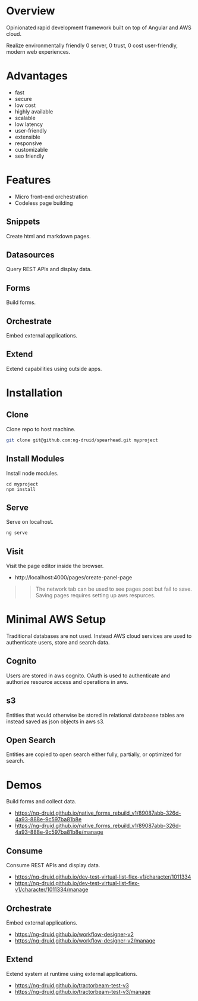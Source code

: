 # Overview

Opinionated rapid development framework built on top of Angular and AWS cloud.

Realize environmentally friendly 0 server, 0 trust, 0 cost user-friendly, modern web experiences.

# Advantages

* fast
* secure
* low cost
* highly available
* scalable
* low latency
* user-friendly
* extensible
* responsive
* customizable
* seo friendly

# Features

* Micro front-end orchestration
* Codeless page building

## Snippets

Create html and markdown pages.

## Datasources

Query REST APIs and display data.

## Forms

Build forms.

## Orchestrate

Embed external applications.

## Extend

Extend capabilities using outside apps.

# Installation

## Clone

Clone repo to host machine.

```bash
git clone git@github.com:ng-druid/spearhead.git myproject
```

## Install Modules

Install node modules.

```
cd myproject
npm install
```

## Serve

Serve on localhost.

```bash
ng serve
```

## Visit

Visit the page editor inside the browser.

* http://localhost:4000/pages/create-panel-page

>> The network tab can be used to see pages post but fail to save. Saving pages requires setting up aws respurces.

# Minimal AWS Setup

Traditional databases are not used. Instead AWS cloud services are used to authenticate users, store and search data.

## Cognito

Users are stored in aws cognito. OAuth is used to authenticate and authorize resource access and operations in aws.

## s3

Entities that would otherwise be stored in relational databaase tables are instead saved as json objects in aws s3.

## Open Search

Entities are copied to open search either fully, partially, or optimized for search.

# Demos

Build forms and collect data.

* https://ng-druid.github.io/native_forms_rebuild_v1/89087abb-326d-4a93-888e-9c597ba81b8e
* https://ng-druid.github.io/native_forms_rebuild_v1/89087abb-326d-4a93-888e-9c597ba81b8e/manage

## Consume

Consume REST APIs and display data.

* https://ng-druid.github.io/dev-test-virtual-list-flex-v1/character/1011334
* https://ng-druid.github.io/dev-test-virtual-list-flex-v1/character/1011334/manage

## Orchestrate

Embed external applications.

* https://ng-druid.github.io/workflow-designer-v2
* https://ng-druid.github.io/workflow-designer-v2/manage

## Extend

Extend system at runtime using external applications.

* https://ng-druid.github.io/tractorbeam-test-v3
* https://ng-druid.github.io/tractorbeam-test-v3/manage
